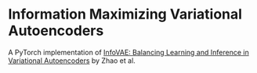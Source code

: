 # Information Maximizing Variational Autoencoders
A PyTorch implementation of [InfoVAE: Balancing Learning and Inference in Variational Autoencoders][1] by Zhao et al.

[1]: https://arxiv.org/pdf/1706.02262.pdf